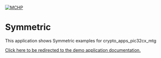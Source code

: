 
[![MCHP](https://www.microchip.com/ResourcePackages/Microchip/assets/dist/images/logo.png)](https://www.microchip.com)

# Symmetric

This application shows Symmetric examples for crypto_apps_pic32cx_mtg

[Click here to be redirected to the demo application documentation.](https://onlinedocs.microchip.com/oxy/GUID-09251AF5-BCD7-427A-ACCD-98C7C2FE3879-en-US-3/GUID-26BFE460-0BA8-46E3-9164-7DFDDABE915D.html)


